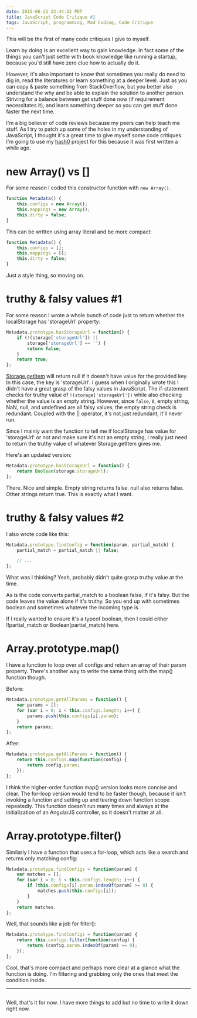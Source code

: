 ```yaml
---
date: 2015-06-21 22:44:52 PDT
title: JavaScript Code Critique #1
tags: JavaScript, programming, Mad Coding, Code Critique
---
```

This will be the first of many code critiques I give to myself.

Learn by doing is an excellent way to gain knowledge. In fact some of the
things you can't just settle with book knowledge like running a startup,
because you'd still have zero clue how to actually do it.

However, it's also important to know that sometimes you really do need to dig
in, read the literatures or learn something at a deeper level. Just as you can
copy & paste something from StackOverflow, but you better also understand the
why and be able to explain the solution to another person. Striving for a
balance between get stuff done now (if requirement necessitates it), and learn
something deeper so you can get stuff done faster the next time.

I'm a big believer of code reviews because my peers can help teach me stuff. As
I try to patch up some of the holes in my understanding of JavaScript, I thought
it's a great time to give myself some code critiques. I'm going to use my
[hash0][1] project for this because it was first written a while ago.


# new Array() vs []

For some reason I coded this constructor function with `new Array()`.

```javascript
function Metadata() {
    this.configs = new Array();
    this.mappings = new Array();
    this.dirty = false;
}
```

This can be written using array literal and be more compact:

```javascript
function Metadata() {
    this.configs = [];
    this.mappings = [];
    this.dirty = false;
}
```

Just a style thing, so moving on.


# truthy & falsy values #1

For some reason I wrote a whole bunch of code just to return whether the
localStorage has 'storageUrl' property:

```javascript
Metadata.prototype.hasStorageUrl = function() {
    if (!(storage['storageUrl']) ||
        storage['storageUrl'] == '') {
        return false;
    }
    return true;
};
```

[Storage.getItem][2] will return null if it doesn't have value for the provided
key. In this case, the key is 'storageUrl'. I guess when I originally wrote this
I didn't have a great grasp of the falsy values in JavaScript. The if-statement
checks for truthy value of `!(storage['storageUrl'])` while also checking
whether the value is an empty string. However, since `false`, `0`, empty string,
NaN, null, and undefined are all falsy values, the empty string check is
redundant. Coupled with the || operator, it's not just redundant, it'll never
run.

Since I mainly want the function to tell me if localStorage has value for
'storageUrl' or not and make sure it's not an empty string, I really just need
to return the truthy value of whatever Storage.getItem gives me.

Here's an updated version:

```javascript
Metadata.prototype.hasStorageUrl = function() {
    return Boolean(storage.storageUrl);
};
```

There. Nice and simple. Empty string returns false. null also returns false.
Other strings return true. This is exactly what I want.


# truthy & falsy values #2

I also wrote code like this:

```javascript
Metadata.prototype.findConfig = function(param, partial_match) {
    partial_match = partial_match || false;

    // ...
};
```

What was I thinking? Yeah, probably didn't quite grasp truthy value at the time.

As is the code converts partial_match to a boolean false, if it's falsy. But the
code leaves the value alone if it's truthy. So you end up with sometimes boolean
and sometimes whatever the incoming type is.

If I really wanted to ensure it's a typeof boolean, then I could either
!!partial_match or Boolean(partial_match) here.


# Array.prototype.map()

I have a function to loop over all configs and return an array of their param
property. There's another way to write the same thing with the map() function
though.

Before:

```javascript
Metadata.prototype.getAllParams = function() {
    var params = [];
    for (var i = 0; i < this.configs.length; i++) {
        params.push(this.configs[i].param);
    }
    return params;
};
```

After:

```javascript
Metadata.prototype.getAllParams = function() {
    return this.configs.map(function(config) {
        return config.param;
    });
};
```

I think the higher-order function map() version looks more concise and clear.
The for-loop version would tend to be faster though, because it isn't invoking a
function and setting up and tearing down function scope repeatedly. This
function doesn't run many times and always at the initialization of an AngularJS
controller, so it doesn't matter at all.


# Array.prototype.filter()

Similarly I have a function that uses a for-loop, which acts like a search and
returns only matching config:

```javascript
Metadata.prototype.findConfigs = function(param) {
    var matches = [];
    for (var i = 0; i < this.configs.length; i++) {
        if (this.configs[i].param.indexOf(param) >= 0) {
            matches.push(this.configs[i]);
        }
    }
    return matches;
};
```

Well, that sounds like a job for filter():

```javascript
Metadata.prototype.findConfigs = function(param) {
    return this.configs.filter(function(config) {
        return (config.param.indexOf(param) >= 0);
    });
};
```

Cool, that's more compact and perhaps more clear at a glance what the function
is doing. I'm filtering and grabbing only the ones that meet the condition
inside.

---
## 

Well, that's it for now. I have more things to add but no time to write it down
right now.

  [1]: https://github.com/dannysu/hash0
  [2]: https://developer.mozilla.org/en-US/docs/Web/API/Storage/getItem
